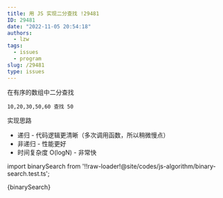```yaml
---
title: 用 JS 实现二分查找 !29481
ID: 29481
date: "2022-11-05 20:54:18"
authors:
  - lzw
tags:
  - issues
  - program
slug: /29481
type: issues
---
```


在有序的数组中二分查找

```
10,20,30,50,60 查找 50
```

实现思路

- 递归 - 代码逻辑更清晰（多次调用函数，所以稍微慢点）
- 非递归 - 性能更好
- 时间复杂度 O(logN) - 非常快

import binarySearch from '!!raw-loader!@site/codes/js-algorithm/binary-search.test.ts';

<JsDemo lang='ts'>{binarySearch}</JsDemo>